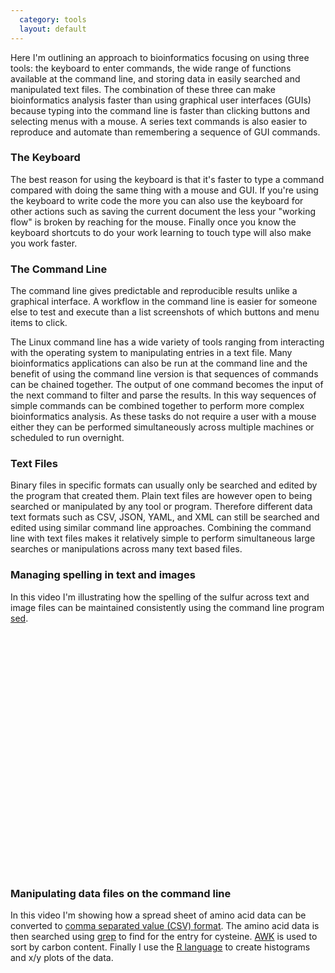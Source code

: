 ```yaml
---
  category: tools
  layout: default
---
```


Here I'm outlining an approach to bioinformatics focusing on using three tools: the keyboard to enter commands, the wide range of functions available at the command line, and storing data in easily searched and manipulated text files. The combination of these three can make bioinformatics analysis faster than using graphical user interfaces (GUIs) because typing into the command line is faster than clicking buttons and selecting menus with a mouse. A series text commands is also easier to reproduce and automate than remembering a sequence of GUI commands.

### The Keyboard

The best reason for using the keyboard is that it's faster to type a command compared with doing the same thing with a mouse and GUI. If you're using the keyboard to write code the more you can also use the keyboard for other actions such as saving the current document the less your "working flow" is broken by reaching for the mouse. Finally once you know the keyboard shortcuts to do your work learning to touch type will also make you work faster.

### The Command Line

The command line gives predictable and reproducible results unlike a graphical interface. A workflow in the command line is easier for someone else to test and execute than a list screenshots of which buttons and menu items to click. 

The Linux command line has a wide variety of tools ranging from interacting with the operating system to manipulating entries in a text file. Many bioinformatics applications can also be run at the command line and the benefit of using the command line version is that sequences of commands can be chained together. The output of one command becomes the input of the next command to filter and parse the results. In this way sequences of simple commands can be combined together to perform more complex bioinformatics analysis. As these tasks do not require a user with a mouse either they can be performed simultaneously across multiple machines or scheduled to run overnight.

### Text Files

Binary files in specific formats can usually only be searched and edited by the program that created them. Plain text files are however open to being searched or manipulated by any tool or program. Therefore different data text formats such as CSV, JSON, YAML, and XML can still be searched and edited using similar command line approaches. Combining the command line with text files makes it relatively simple to perform simultaneous large searches or manipulations across many text based files.

### Managing spelling in text and images

In this video I'm illustrating how the spelling of the sulfur across text and image files can be maintained consistently using the command line program [sed][sed].

<object width="640" height="385"><param name="movie" value="http://www.youtube.com/v/d0TkCdqekS0&hl=en&fs=1&hd=1"></param><param name="allowFullScreen" value="true"></param><param name="allowscriptaccess" value="always"></param><embed src="http://www.youtube.com/v/d0TkCdqekS0&hl=en&fs=1&hd=1" type="application/x-shockwave-flash" allowscriptaccess="always" allowfullscreen="true" width="640" height="385"></embed></object>
<p/>

### Manipulating data files on the command line

In this video I'm showing how a spread sheet of amino acid data can be converted to [comma separated value (CSV) format][csv]. The amino acid data is then searched using [grep][grep] to find for the entry for cysteine. [AWK][awk] is used to sort by carbon content. Finally I use the [R language][R] to create histograms and x/y plots of the data.

<object width="640" height="385"><param name="movie" value="http://www.youtube.com/v/tUuRBIZVOpY&hl=en&fs=1&hd=1"></param><param name="allowFullScreen" value="true"></param><param name="allowscriptaccess" value="always"></param><embed src="http://www.youtube.com/v/tUuRBIZVOpY&hl=en&fs=1&hd=1" type="application/x-shockwave-flash" allowscriptaccess="always" allowfullscreen="true" width="640" height="385"></embed></object>
<p/>

[sed]: http://en.wikipedia.org/wiki/Sed
[csv]: http://en.wikipedia.org/wiki/Comma-separated_values
[grep]: http://en.wikipedia.org/wiki/Grep
[awk]: http://en.wikipedia.org/wiki/AWK
[R]: http://en.wikipedia.org/wiki/R_%28programming_language%29
